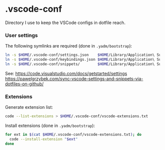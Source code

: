 # .vscode-conf

Directory I use to keep the VSCode configs in dotfile reach.

### User settings

The following symlinks are required (done in `.yadm/bootstrap`):
```bash
ln -s $HOME/.vscode-conf/settings.json    $HOME/Library/Application\ Support/Code/User/settings.json
ln -s $HOME/.vscode-conf/keybindings.json $HOME/Library/Application\ Support/Code/User/keybindings.json
ln -s $HOME/.vscode-conf/snippets/        $HOME/Library/Application\ Support/Code/User/snippets
```

See:
https://code.visualstudio.com/docs/getstarted/settings
https://pawelgrzybek.com/sync-vscode-settings-and-snippets-via-dotfiles-on-github/

### Extensions

Generate extension list:

```bash
code --list-extensions > $HOME/.vscode-conf/vscode-extensions.txt
```

Install extensions  (done in `.yadm/bootstrap`):

```bash
for ext in $(cat $HOME/.vscode-conf/vscode-extensions.txt); do
  code --install-extension "$ext"
done
```